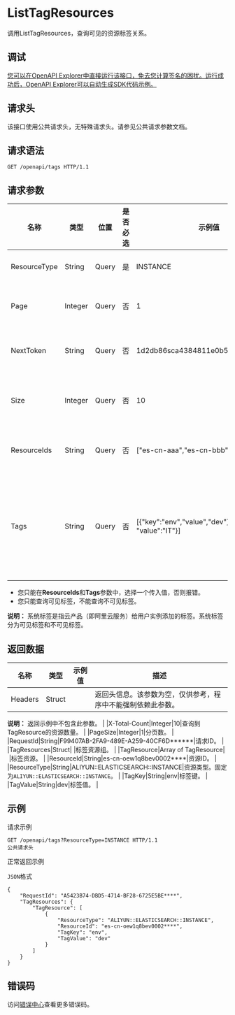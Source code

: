 # ListTagResources

调用ListTagResources，查询可见的资源标签关系。

## 调试

[您可以在OpenAPI Explorer中直接运行该接口，免去您计算签名的困扰。运行成功后，OpenAPI Explorer可以自动生成SDK代码示例。](https://api.aliyun.com/#product=elasticsearch&api=ListTagResources&type=ROA&version=2017-06-13)

## 请求头

该接口使用公共请求头，无特殊请求头。请参见公共请求参数文档。

## 请求语法

```
GET /openapi/tags HTTP/1.1
```

## 请求参数

|名称|类型|位置|是否必选|示例值|描述|
|--|--|--|----|---|--|
|ResourceType|String|Query|是|INSTANCE|资源类型定义。 |
|Page|Integer|Query|否|1|资源关系列表的分页数。 |
|NextToken|String|Query|否|1d2db86sca4384811e0b5e8707e\*\*\*\*\*\*|下一个查询开始的Token。 |
|Size|Integer|Query|否|10|分页查询时设置的每页条数。 |
|ResourceIds|String|Query|否|\["es-cn-aaa","es-cn-bbb"\]|要查询的实例ID列表。 |
|Tags|String|Query|否|\[\{"key":"env","value","dev"\},\{"key":"dev", "value":"IT"\}\]|要查询的Tags列表，采用JSON字符串的形式，最多包含20个子项。 |

-   您只能在**ResourceIds**和**Tags**参数中，选择一个传入值，否则报错。
-   您只能查询可见标签，不能查询不可见标签。

**说明：** 系统标签是指云产品（即阿里云服务）给用户实例添加的标签。系统标签分为可见标签和不可见标签。


## 返回数据

|名称|类型|示例值|描述|
|--|--|---|--|
|Headers|Struct| |返回头信息。该参数为空，仅供参考，程序中不能强制依赖此参数。

 **说明：** 返回示例中不包含此参数。 |
|X-Total-Count|Integer|10|查询到TagResource的资源数量。 |
|PageSize|Integer|1|分页数。 |
|RequestId|String|F99407AB-2FA9-489E-A259-40CF6D\*\*\*\*\*\*|请求ID。 |
|TagResources|Struct| |标签资源组。 |
|TagResource|Array of TagResource| |标签资源。 |
|ResourceId|String|es-cn-oew1q8bev0002\*\*\*\*|资源ID。 |
|ResourceType|String|ALIYUN::ELASTICSEARCH::INSTANCE|资源类型。固定为`ALIYUN::ELASTICSEARCH::INSTANCE`。 |
|TagKey|String|env|标签键。 |
|TagValue|String|dev|标签值。 |

## 示例

请求示例

```
GET /openapi/tags?ResourceType=INSTANCE HTTP/1.1
公共请求头
```

正常返回示例

`JSON`格式

```
{
	"RequestId": "A5423B74-DBD5-4714-BF28-6725E5BE****",
	"TagResources": {
		"TagResource": [
			{
				"ResourceType": "ALIYUN::ELASTICSEARCH::INSTANCE",
				"ResourceId": "es-cn-oew1q8bev0002****",
				"TagKey": "env",
				"TagValue": "dev"
			}
		]
	}
}
```

## 错误码

访问[错误中心](https://error-center.alibabacloud.com/status/product/elasticsearch)查看更多错误码。


